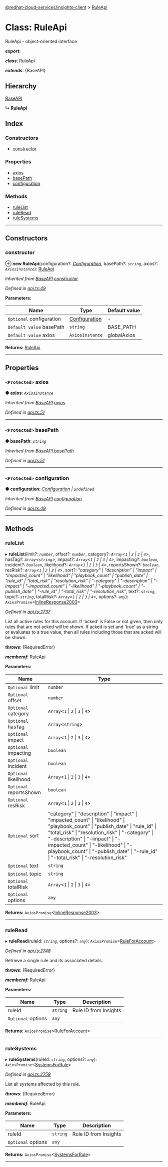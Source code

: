 [@redhat-cloud-services/insights-client](../README.md) > [RuleApi](../classes/ruleapi.md)

# Class: RuleApi

RuleApi - object-oriented interface

*__export__*: 

*__class__*: RuleApi

*__extends__*: {BaseAPI}

## Hierarchy

 [BaseAPI](baseapi.md)

**↳ RuleApi**

## Index

### Constructors

* [constructor](ruleapi.md#constructor)

### Properties

* [axios](ruleapi.md#axios)
* [basePath](ruleapi.md#basepath)
* [configuration](ruleapi.md#configuration)

### Methods

* [ruleList](ruleapi.md#rulelist)
* [ruleRead](ruleapi.md#ruleread)
* [ruleSystems](ruleapi.md#rulesystems)

---

## Constructors

<a id="constructor"></a>

###  constructor

⊕ **new RuleApi**(configuration?: *[Configuration](configuration.md)*, basePath?: *`string`*, axios?: *`AxiosInstance`*): [RuleApi](ruleapi.md)

*Inherited from [BaseAPI](baseapi.md).[constructor](baseapi.md#constructor)*

*Defined in [api.ts:49](https://github.com/RedHatInsights/javascript-clients/blob/master/packages/insights/api.ts#L49)*

**Parameters:**

| Name | Type | Default value |
| ------ | ------ | ------ |
| `Optional` configuration | [Configuration](configuration.md) | - |
| `Default value` basePath | `string` |  BASE_PATH |
| `Default value` axios | `AxiosInstance` |  globalAxios |

**Returns:** [RuleApi](ruleapi.md)

___

## Properties

<a id="axios"></a>

### `<Protected>` axios

**● axios**: *`AxiosInstance`*

*Inherited from [BaseAPI](baseapi.md).[axios](baseapi.md#axios)*

*Defined in [api.ts:51](https://github.com/RedHatInsights/javascript-clients/blob/master/packages/insights/api.ts#L51)*

___
<a id="basepath"></a>

### `<Protected>` basePath

**● basePath**: *`string`*

*Inherited from [BaseAPI](baseapi.md).[basePath](baseapi.md#basepath)*

*Defined in [api.ts:51](https://github.com/RedHatInsights/javascript-clients/blob/master/packages/insights/api.ts#L51)*

___
<a id="configuration"></a>

### `<Protected>` configuration

**● configuration**: *[Configuration](configuration.md) \| `undefined`*

*Inherited from [BaseAPI](baseapi.md).[configuration](baseapi.md#configuration)*

*Defined in [api.ts:49](https://github.com/RedHatInsights/javascript-clients/blob/master/packages/insights/api.ts#L49)*

___

## Methods

<a id="rulelist"></a>

###  ruleList

▸ **ruleList**(limit?: *`number`*, offset?: *`number`*, category?: *`Array`<`1` \| `2` \| `3` \| `4`>*, hasTag?: *`Array`<`string`>*, impact?: *`Array`<`1` \| `2` \| `3` \| `4`>*, impacting?: *`boolean`*, incident?: *`boolean`*, likelihood?: *`Array`<`1` \| `2` \| `3` \| `4`>*, reportsShown?: *`boolean`*, resRisk?: *`Array`<`1` \| `2` \| `3` \| `4`>*, sort?: *"category" \| "description" \| "impact" \| "impacted_count" \| "likelihood" \| "playbook_count" \| "publish_date" \| "rule_id" \| "total_risk" \| "resolution_risk" \| "-category" \| "-description" \| "-impact" \| "-impacted_count" \| "-likelihood" \| "-playbook_count" \| "-publish_date" \| "-rule_id" \| "-total_risk" \| "-resolution_risk"*, text?: *`string`*, topic?: *`string`*, totalRisk?: *`Array`<`1` \| `2` \| `3` \| `4`>*, options?: *`any`*): `AxiosPromise`<[InlineResponse2003](../interfaces/inlineresponse2003.md)>

*Defined in [api.ts:2737](https://github.com/RedHatInsights/javascript-clients/blob/master/packages/insights/api.ts#L2737)*

List all active rules for this account. If 'acked' is False or not given, then only rules that are not acked will be shown. If acked is set and 'true' as a string or evaluates to a true value, then all rules including those that are acked will be shown.

*__throws__*: {RequiredError}

*__memberof__*: RuleApi

**Parameters:**

| Name | Type |
| ------ | ------ |
| `Optional` limit | `number` |
| `Optional` offset | `number` |
| `Optional` category | `Array`<`1` \| `2` \| `3` \| `4`> |
| `Optional` hasTag | `Array`<`string`> |
| `Optional` impact | `Array`<`1` \| `2` \| `3` \| `4`> |
| `Optional` impacting | `boolean` |
| `Optional` incident | `boolean` |
| `Optional` likelihood | `Array`<`1` \| `2` \| `3` \| `4`> |
| `Optional` reportsShown | `boolean` |
| `Optional` resRisk | `Array`<`1` \| `2` \| `3` \| `4`> |
| `Optional` sort | "category" \| "description" \| "impact" \| "impacted_count" \| "likelihood" \| "playbook_count" \| "publish_date" \| "rule_id" \| "total_risk" \| "resolution_risk" \| "-category" \| "-description" \| "-impact" \| "-impacted_count" \| "-likelihood" \| "-playbook_count" \| "-publish_date" \| "-rule_id" \| "-total_risk" \| "-resolution_risk" |
| `Optional` text | `string` |
| `Optional` topic | `string` |
| `Optional` totalRisk | `Array`<`1` \| `2` \| `3` \| `4`> |
| `Optional` options | `any` |

**Returns:** `AxiosPromise`<[InlineResponse2003](../interfaces/inlineresponse2003.md)>

___
<a id="ruleread"></a>

###  ruleRead

▸ **ruleRead**(ruleId: *`string`*, options?: *`any`*): `AxiosPromise`<[RuleForAccount](../interfaces/ruleforaccount.md)>

*Defined in [api.ts:2748](https://github.com/RedHatInsights/javascript-clients/blob/master/packages/insights/api.ts#L2748)*

Retrieve a single rule and its associated details.

*__throws__*: {RequiredError}

*__memberof__*: RuleApi

**Parameters:**

| Name | Type | Description |
| ------ | ------ | ------ |
| ruleId | `string` |  Rule ID from Insights |
| `Optional` options | `any` |

**Returns:** `AxiosPromise`<[RuleForAccount](../interfaces/ruleforaccount.md)>

___
<a id="rulesystems"></a>

###  ruleSystems

▸ **ruleSystems**(ruleId: *`string`*, options?: *`any`*): `AxiosPromise`<[SystemsForRule](../interfaces/systemsforrule.md)>

*Defined in [api.ts:2759](https://github.com/RedHatInsights/javascript-clients/blob/master/packages/insights/api.ts#L2759)*

List all systems affected by this rule.

*__throws__*: {RequiredError}

*__memberof__*: RuleApi

**Parameters:**

| Name | Type | Description |
| ------ | ------ | ------ |
| ruleId | `string` |  Rule ID from Insights |
| `Optional` options | `any` |

**Returns:** `AxiosPromise`<[SystemsForRule](../interfaces/systemsforrule.md)>

___


